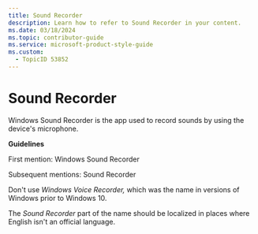```yaml
---
title: Sound Recorder
description: Learn how to refer to Sound Recorder in your content.
ms.date: 03/18/2024
ms.topic: contributor-guide
ms.service: microsoft-product-style-guide
ms.custom:
  - TopicID 53852
---
```



# Sound Recorder

Windows Sound Recorder is the app used to record sounds by using the device's microphone.  

**Guidelines**

First mention: Windows Sound Recorder  

Subsequent mentions: Sound Recorder  

Don't use *Windows Voice Recorder,* which was the name in versions of Windows prior to Windows 10.  

The *Sound Recorder* part of the name should be localized in places where English isn't an official language.  